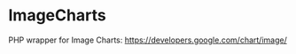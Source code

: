 ImageCharts
=================

PHP wrapper for  Image Charts: https://developers.google.com/chart/image/